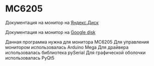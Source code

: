 # MC6205

Документация на монитор на [Яндекс.Диск][1]

Документация на монитор на [Google disk][2]


Данная программа нужна для монитора МС6205
Для управления монитором использовалась Arduino Mega
Для драйвера использовалась библиотека pySerial
Для графической оболочки использовалась PyQt5

[1]: https://yadi.sk/i/VH85jVw8b-1s7w
[2]: https://drive.google.com/file/d/1xeRn03iZF7qjZwe3Ib2PnxCpcg9sr5tk/view?usp=sharing